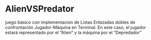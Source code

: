 # AlienVSPredator

juego básico con implementacion de Listas Enlazadas dobles de confrontación Jugador-Máquina en Terminal. En este caso, el
jugador estará representado por el “Alien” y la máquina por el “Depredador”

